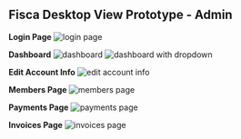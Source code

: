 ## **Fisca Desktop View Prototype - Admin**

**Login Page**
![login page](https://raw.githubusercontent.com/longathan/finance-web-dev-project/main/documentation/design/wireframe/Login%20-%20Desktop.png?token=GHSAT0AAAAAAB6BO4TLGZBRYRAIX3H4MQDOY6VTAYQ)

**Dashboard**
![dashboard](https://raw.githubusercontent.com/longathan/finance-web-dev-project/main/documentation/design/wireframe/Dashboard%20-%20Admin%20Desktop.png?token=GHSAT0AAAAAAB6BO4TLE3BJPX2KG3V6N2XOY6VUI7A)
![dashboard with dropdown](https://raw.githubusercontent.com/longathan/finance-web-dev-project/main/documentation/design/wireframe/Dashboard%20with%20Account%20Dropdown%20-%20Admin%20Desktop.png?token=GHSAT0AAAAAAB6BO4TLEY635VA3DQ6C5WAAY6VUGCQ)

**Edit Account Info**
![edit account info](https://raw.githubusercontent.com/longathan/finance-web-dev-project/main/documentation/design/wireframe/Account%20Info%20-%20Admin%20Desktop.png?token=GHSAT0AAAAAAB6BO4TKWKVOAKXUQCGFUT7WY6VUGYA)

**Members Page**
![members page](https://raw.githubusercontent.com/longathan/finance-web-dev-project/main/documentation/design/wireframe/Members%20-%20Admin%20Desktop.png?token=GHSAT0AAAAAAB6BO4TK3M46OS5M7F4MRSOIY6VUH7Q)

**Payments Page**
![payments page](https://raw.githubusercontent.com/longathan/finance-web-dev-project/main/documentation/design/wireframe/Payments%20-%20Admin%20Desktop.png?token=GHSAT0AAAAAAB6BO4TKPPB4IHMVLXZ2NURWY6VUIGQ)

**Invoices Page**
![invoices page](https://raw.githubusercontent.com/longathan/finance-web-dev-project/main/documentation/design/wireframe/Invoices%20-%20Admin%20Desktop.png?token=GHSAT0AAAAAAB6BO4TKRYKJ4ODYSEPESMJEY6VUIOA)
